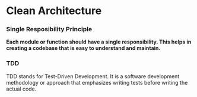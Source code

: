 # Clean Architecture

### Single Resposibility Principle

**Each module or function should have a single responsibility. This helps in creating a codebase that is easy to understand and maintain.**


### TDD

TDD stands for Test-Driven Development. It is a software development methodology or approach that emphasizes writing tests before writing the actual code. 
